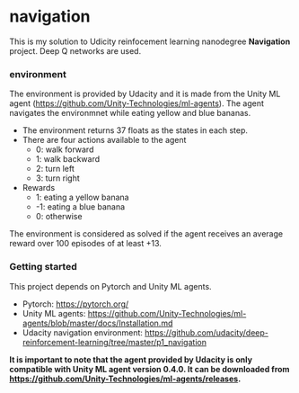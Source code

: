 # navigation
This is my solution to Udicity reinfocement learning nanodegree **Navigation** project. Deep Q networks are used.
### environment
The environment is provided by Udacity and it is made from the Unity ML agent (https://github.com/Unity-Technologies/ml-agents).
The agent navigates the environmnet while eating yellow and blue bananas.
- The environment returns 37 floats as the states in each step.
- There are four actions available to the agent
  - 0: walk forward
  - 1: walk backward
  - 2: turn left
  - 3: turn right
- Rewards
  - 1: eating a yellow banana
  - -1: eating a blue banana
  - 0: otherwise
 
 The environment is considered as solved if the agent receives an average reward over 100 episodes of at least +13.
  
### Getting started
This project depends on Pytorch and Unity ML agents.
- Pytorch: https://pytorch.org/
- Unity ML agents: https://github.com/Unity-Technologies/ml-agents/blob/master/docs/Installation.md
- Udacity navigation environment: https://github.com/udacity/deep-reinforcement-learning/tree/master/p1_navigation

**It is important to note that the agent provided by Udacity is only compatible with Unity ML agent version 0.4.0. It can be downloaded from https://github.com/Unity-Technologies/ml-agents/releases.**







